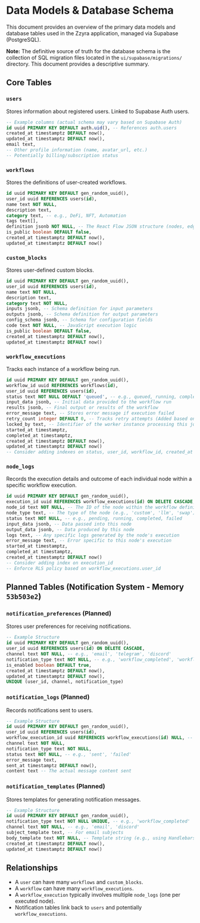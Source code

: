 # Data Models & Database Schema

This document provides an overview of the primary data models and database tables used in the Zzyra application, managed via Supabase (PostgreSQL).

**Note:** The definitive source of truth for the database schema is the collection of SQL migration files located in the `ui/supabase/migrations/` directory. This document provides a descriptive summary.

## Core Tables

### `users`

Stores information about registered users. Linked to Supabase Auth users.

```sql
-- Example columns (actual schema may vary based on Supabase Auth)
id uuid PRIMARY KEY DEFAULT auth.uid(), -- References auth.users
created_at timestamptz DEFAULT now(),
updated_at timestamptz DEFAULT now(),
email text,
-- Other profile information (name, avatar_url, etc.)
-- Potentially billing/subscription status
```

### `workflows`

Stores the definitions of user-created workflows.

```sql
id uuid PRIMARY KEY DEFAULT gen_random_uuid(),
user_id uuid REFERENCES users(id),
name text NOT NULL,
description text,
category text, -- e.g., DeFi, NFT, Automation
tags text[],
definition jsonb NOT NULL, -- The React Flow JSON structure (nodes, edges)
is_public boolean DEFAULT false,
created_at timestamptz DEFAULT now(),
updated_at timestamptz DEFAULT now()
```

### `custom_blocks`

Stores user-defined custom blocks.

```sql
id uuid PRIMARY KEY DEFAULT gen_random_uuid(),
user_id uuid REFERENCES users(id),
name text NOT NULL,
description text,
category text NOT NULL,
inputs jsonb, -- Schema definition for input parameters
outputs jsonb, -- Schema definition for output parameters
config_schema jsonb, -- Schema for configuration fields
code text NOT NULL, -- JavaScript execution logic
is_public boolean DEFAULT false,
created_at timestamptz DEFAULT now(),
updated_at timestamptz DEFAULT now()
```

### `workflow_executions`

Tracks each instance of a workflow being run.

```sql
id uuid PRIMARY KEY DEFAULT gen_random_uuid(),
workflow_id uuid REFERENCES workflows(id),
user_id uuid REFERENCES users(id),
status text NOT NULL DEFAULT 'queued', -- e.g., queued, running, completed, failed, retrying
input_data jsonb, -- Initial data provided to the workflow run
results jsonb, -- Final output or results of the workflow
error_message text, -- Stores error message if execution failed
retry_count integer DEFAULT 0, -- Tracks retry attempts (Added based on memory a1b5e606)
locked_by text, -- Identifier of the worker instance processing this job (Added based on memory a1b5e606)
started_at timestamptz,
completed_at timestamptz,
created_at timestamptz DEFAULT now(),
updated_at timestamptz DEFAULT now()
-- Consider adding indexes on status, user_id, workflow_id, created_at
```

### `node_logs`

Records the execution details and outcome of each individual node within a specific workflow execution.

```sql
id uuid PRIMARY KEY DEFAULT gen_random_uuid(),
execution_id uuid REFERENCES workflow_executions(id) ON DELETE CASCADE,
node_id text NOT NULL, -- The ID of the node within the workflow definition JSON
node_type text, -- The type of the node (e.g., 'custom', 'llm', 'swap')
status text NOT NULL, -- e.g., pending, running, completed, failed
input_data jsonb, -- Data passed into this node
output_data jsonb, -- Data produced by this node
logs text, -- Any specific logs generated by the node's execution
error_message text, -- Error specific to this node's execution
started_at timestamptz,
completed_at timestamptz,
created_at timestamptz DEFAULT now()
-- Consider adding index on execution_id
-- Enforce RLS policy based on workflow_executions.user_id
```

## Planned Tables (Notification System - Memory `53b503e2`)

### `notification_preferences` (Planned)

Stores user preferences for receiving notifications.

```sql
-- Example Structure
id uuid PRIMARY KEY DEFAULT gen_random_uuid(),
user_id uuid REFERENCES users(id) ON DELETE CASCADE,
channel text NOT NULL, -- e.g., 'email', 'telegram', 'discord'
notification_type text NOT NULL, -- e.g., 'workflow_completed', 'workflow_failed', 'node_error'
is_enabled boolean DEFAULT true,
created_at timestamptz DEFAULT now(),
updated_at timestamptz DEFAULT now(),
UNIQUE (user_id, channel, notification_type)
```

### `notification_logs` (Planned)

Records notifications sent to users.

```sql
-- Example Structure
id uuid PRIMARY KEY DEFAULT gen_random_uuid(),
user_id uuid REFERENCES users(id),
workflow_execution_id uuid REFERENCES workflow_executions(id) NULL, -- Optional link to execution
channel text NOT NULL,
notification_type text NOT NULL,
status text NOT NULL, -- e.g., 'sent', 'failed'
error_message text,
sent_at timestamptz DEFAULT now(),
content text -- The actual message content sent
```

### `notification_templates` (Planned)

Stores templates for generating notification messages.

```sql
-- Example Structure
id uuid PRIMARY KEY DEFAULT gen_random_uuid(),
notification_type text NOT NULL UNIQUE, -- e.g., 'workflow_completed'
channel text NOT NULL, -- e.g., 'email', 'discord'
subject_template text, -- For email subjects
body_template text NOT NULL, -- Template string (e.g., using Handlebars, Liquid)
created_at timestamptz DEFAULT now(),
updated_at timestamptz DEFAULT now()
```

## Relationships

- A `user` can have many `workflows` and `custom_blocks`.
- A `workflow` can have many `workflow_executions`.
- A `workflow_execution` typically involves multiple `node_logs` (one per executed node).
- Notification tables link back to `users` and potentially `workflow_executions`.
